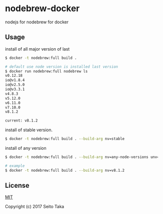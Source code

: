 nodebrew-docker
===============

nodejs for nodebrew for docker

## Usage

install of all major version of last
```bash
$ docker -t nodebrew:full build .

# default use node version is installed last version
$ docker run nodebrew:full nodebrew ls
v0.12.18
io@v1.8.4
io@v2.5.0
io@v3.3.1
v4.8.3
v5.12.0
v6.11.0
v7.10.0
v8.1.2

current: v8.1.2
```

install of stable version.
```bash
$ docker -t nodebrew:full build . --build-arg nv=stable
```

install of any version
```bash
$ docker -t nodebrew:full build . --build-arg nv=any-node-versions unv=use-node-version

# example
$ docker -t nodebrew:full build . --build-arg nv=v8.1.2
```

## License

[MIT](http://opensource.org/licenses/MIT)

Copyright (c) 2017 Seito Taka


